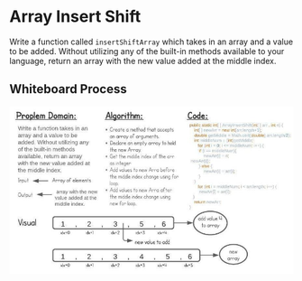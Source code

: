 # Array Insert Shift

Write a function called `insertShiftArray` which takes in an array and a value to be added. Without utilizing any of the built-in methods available to your language, return an array with the new value added at the middle index.

## Whiteboard Process

![array-reverse](../array-insert-shift/img/array-insert-shift.jpeg)
